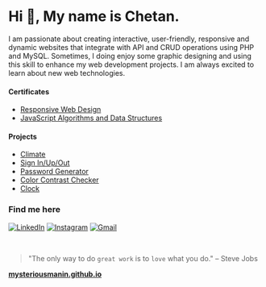 # Hi :wave:, My name is Chetan.

I am passionate about creating interactive, user-friendly, responsive and dynamic websites that integrate with
API and CRUD operations using PHP and MySQL. Sometimes, I doing enjoy some graphic designing and using this
skill to enhance my web development projects. I am always excited to learn about new web technologies.

#### Certificates
- [Responsive Web Design](https://www.freecodecamp.org/certification/mysteriousman/responsive-web-design)
- [JavaScript Algorithms and Data Structures](https://www.freecodecamp.org/certification/mysteriousman/javascript-algorithms-and-data-structures)

#### Projects
- [Climate](https://mysteriousmanin.github.io/climate/)
- [Sign In/Up/Out](https://fontfamilies.netlify.app/)
- [Password Generator](https://mysteriousmanin.github.io/password-generator/)
- [Color Contrast Checker](https://mysteriousmanin.github.io/color-contrast-checker/)
- [Clock](https://mysteriousmanin.github.io/clock/)

### Find me here

[![LinkedIn](https://img.shields.io/badge/linkedin-%230077B5.svg?style=for-the-badge&logo=linkedin&logoColor=white)](https://www.linkedin.com/in/MysteriousManIN) [![Instagram](https://img.shields.io/badge/Instagram-%23E4405F.svg?style=for-the-badge&logo=Instagram&logoColor=white)](https://www.instagram.com/MysteriousMan.IN/) [![Gmail](https://img.shields.io/badge/Gmail-D14836?style=for-the-badge&logo=gmail&logoColor=white)](mailto:chetan1919149@gmail.com)

&#10240;
> "The only way to do `great work` is to `love` what you do." – Steve Jobs 

**[mysteriousmanin.github.io](https://mysteriousmanin.github.io)**
